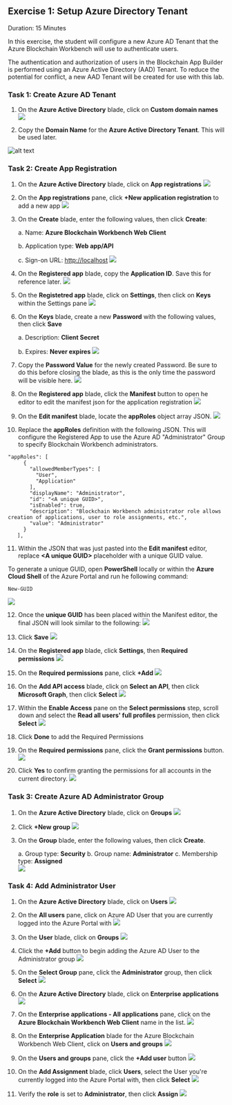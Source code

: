 ## Exercise 1: Setup Azure Directory Tenant
Duration: 15 Minutes

In this exercise, the student will configure a new Azure AD Tenant that the Azure Blockchain Workbench will use to authenticate users.

The authentication and authorization of users in the Blockchain App Builder is performed using an Azure Active Directory (AAD) Tenant. To reduce the potential for conflict, a new AAD Tenant will be created for use with this lab.

### Task 1: Create Azure AD Tenant

1. On the **Azure Active Directory** blade, click on **Custom domain names**
![](https://github.com/ceteongvanness/eventdemo/blob/master/Azure%20Blockchain%20Workshop/Image/A8.png)

3. Copy the **Domain Name** for the **Azure Active Directory Tenant**. This will be used later.

![alt text](https://github.com/ceteongvanness/eventdemo/blob/master/Azure%20Blockchain%20Workshop/Image/A9.png)

### Task 2: Create App Registration
1. On the **Azure Active Directory** blade, click on **App registrations**
![](https://github.com/ceteongvanness/eventdemo/blob/master/Azure%20Blockchain%20Workshop/Image/A10.png)

2. On the **App registrations** pane, click **+New application registration** to add a new app
![](https://github.com/ceteongvanness/eventdemo/blob/master/Azure%20Blockchain%20Workshop/Image/A11.png)

3. On the **Create** blade, enter the following values, then click **Create**:

	a. Name: **Azure Blockchain Workbench Web Client**
    
    b. Application type: **Web app/API**
    
    c. Sign-on URL: <http://localhost>
![](https://github.com/ceteongvanness/eventdemo/blob/master/Azure%20Blockchain%20Workshop/Image/A12.png)

4. On the **Registered app** blade, copy the **Application ID**. Save this for reference later.
![](https://github.com/ceteongvanness/eventdemo/blob/master/Azure%20Blockchain%20Workshop/Image/A13.png)

5. On the **Registetred app** blade, click on **Settings**, then click on **Keys** within the Settings pane
![](https://github.com/ceteongvanness/eventdemo/blob/master/Azure%20Blockchain%20Workshop/Image/A14.png)

6. On the **Keys** blade, create a new **Password** with the following values, then click **Save**

	a. Description: **Client Secret**
    
    b. Expires: **Never expires**
![](https://github.com/ceteongvanness/eventdemo/blob/master/Azure%20Blockchain%20Workshop/Image/A15.png)

7. Copy the **Password Value** for the newly created Password. Be sure to do this before closing the blade, as this is the only time the password will be visible here.
![](https://github.com/ceteongvanness/eventdemo/blob/master/Azure%20Blockchain%20Workshop/Image/A16.png)

8. On the **Registered app** blade, click the **Manifest** button to open he editor to edit the manifest json for the application registration
![](https://github.com/ceteongvanness/eventdemo/blob/master/Azure%20Blockchain%20Workshop/Image/A17.png)

9. On the **Edit manifest** blade, locate the **appRoles** object array JSON.
![](https://github.com/ceteongvanness/eventdemo/blob/master/Azure%20Blockchain%20Workshop/Image/A18.png)

10. Replace the **appRoles** definition with the following JSON. This will configure the Registered App to use the Azure AD "Administrator" Group to specify Blockchain Workbench administrators.
```
"appRoles": [
     {
       "allowedMemberTypes": [
         "User",
         "Application"
       ],
       "displayName": "Administrator",
       "id": "<A unique GUID>",
       "isEnabled": true,
       "description": "Blockchain Workbench administrator role allows creation of applications, user to role assignments, etc.",
       "value": "Administrator"
     }
   ],
```
11. Within the JSON that was just pasted into the **Edit manifest** editor, replace **<A unique GUID\>** placeholder with a unique GUID value.

To generate a unique GUID, open **PowerShell** locally or within the **Azure Cloud Shell** of the Azure Portal and run he following command:
```
New-GUID
```
![](https://github.com/ceteongvanness/eventdemo/blob/master/Azure%20Blockchain%20Workshop/Image/A19.png)

12. Once the **unique GUID** has been placed within the Manifest editor, the final JSON will look similar to the following:
![](https://github.com/ceteongvanness/eventdemo/blob/master/Azure%20Blockchain%20Workshop/Image/A20.png)

13. Click **Save**
![](https://github.com/ceteongvanness/eventdemo/blob/master/Azure%20Blockchain%20Workshop/Image/A21.png)

14. On the **Registered app** blade, click **Settings**, then **Required permissions**
![](https://github.com/ceteongvanness/eventdemo/blob/master/Azure%20Blockchain%20Workshop/Image/A22.png)

15. On the **Required permissions** pane, click **+Add**
![](https://github.com/ceteongvanness/eventdemo/blob/master/Azure%20Blockchain%20Workshop/Image/A23.png)

16. On the **Add API access** blade, click on **Select an API**, then click **Microsoft Graph**, then click **Select**
![](https://github.com/ceteongvanness/eventdemo/blob/master/Azure%20Blockchain%20Workshop/Image/A24.png)

17. Within the **Enable Access** pane on the **Select permissions** step, scroll down and select the **Read all users' full profiles** permission, then click **Select**
![](https://github.com/ceteongvanness/eventdemo/blob/master/Azure%20Blockchain%20Workshop/Image/A25.png)

18. Click **Done** to add the Required Permissions

19. On the **Required permissions** pane, click the **Grant permissions** button.
![](https://github.com/ceteongvanness/eventdemo/blob/master/Azure%20Blockchain%20Workshop/Image/A26.png)

20. Click **Yes** to confirm granting the permissions for all accounts in the current directory.
![](https://github.com/ceteongvanness/eventdemo/blob/master/Azure%20Blockchain%20Workshop/Image/A27.png)

### Task 3: Create Azure AD Administrator Group
1. On the **Azure Active Directory** blade, click on **Groups**
![](https://github.com/ceteongvanness/eventdemo/blob/master/Azure%20Blockchain%20Workshop/Image/A28.png)

2. Click **+New group**
![](https://github.com/ceteongvanness/eventdemo/blob/master/Azure%20Blockchain%20Workshop/Image/A29.png)


3. On the **Group** blade, enter the following values, then click **Create**.

	a. Group type: **Security**
    b. Group name: **Administrator**
    c. Membership type: **Assigned**   
![](https://github.com/ceteongvanness/eventdemo/blob/master/Azure%20Blockchain%20Workshop/Image/A30.png)
    
 ### Task 4: Add Administrator User
 1. On the **Azure Active Directory** blade, click on **Users**
 ![](https://github.com/ceteongvanness/eventdemo/blob/master/Azure%20Blockchain%20Workshop/Image/A31.png)
 
 2. On the **All users** pane, click on Azure AD User that you are currently logged into the Azure Portal with
 ![](https://github.com/ceteongvanness/eventdemo/blob/master/Azure%20Blockchain%20Workshop/Image/A32.png)
 
 3. On the **User** blade, click on **Groups**
  ![](https://github.com/ceteongvanness/eventdemo/blob/master/Azure%20Blockchain%20Workshop/Image/A33.png)
  
 4. Click the **+Add** button to begin adding the Azure AD User to the Administrator group
 ![](https://github.com/ceteongvanness/eventdemo/blob/master/Azure%20Blockchain%20Workshop/Image/A34.png)
 
 5. On the **Select Group** pane, click the **Administrator** group, then click **Select**
 ![](https://github.com/ceteongvanness/eventdemo/blob/master/Azure%20Blockchain%20Workshop/Image/A35.png)
 
 6. On the **Azure Active Directory** blade, click on **Enterprise applications**
 ![](https://github.com/ceteongvanness/eventdemo/blob/master/Azure%20Blockchain%20Workshop/Image/A36.png)
 
 7. On the **Enterprise applications - All applications** pane, click on the **Azure Blockchain Workbench Web Client** name in the list.
 ![](https://github.com/ceteongvanness/eventdemo/blob/master/Azure%20Blockchain%20Workshop/Image/A37.png)

 8. On the **Enterprise Application** blade for the Azure Blockchain Workbench Web Client, click on **Users and groups**
 ![](https://github.com/ceteongvanness/eventdemo/blob/master/Azure%20Blockchain%20Workshop/Image/A38.png)
 
 9. On the **Users and groups** pane, click the **+Add user** button
 ![](https://github.com/ceteongvanness/eventdemo/blob/master/Azure%20Blockchain%20Workshop/Image/A39.png)

 10. On the **Add Assignment** blade, click **Users**, select the User you're currently logged into the Azure Portal with, then click **Select**
 ![](https://github.com/ceteongvanness/eventdemo/blob/master/Azure%20Blockchain%20Workshop/Image/A40.png)
 
 11. Verify the **role** is set to **Administrator**, then click **Assign**
  ![](https://github.com/ceteongvanness/eventdemo/blob/master/Azure%20Blockchain%20Workshop/Image/A41.png)
    


